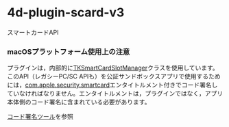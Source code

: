 # 4d-plugin-scard-v3
スマートカードAPI

### macOSプラットフォーム使用上の注意

プラグインは，内部的に[TKSmartCardSlotManager](https://developer.apple.com/documentation/cryptotokenkit/tksmartcardslotmanager?language=objc)クラスを使用しています。このAPI（レガシーPC/SC APIも）を公証サンドボックスアプリで使用するためには，[com.apple.security.smartcard](https://developer.apple.com/documentation/bundleresources/entitlements/com_apple_security_smartcard?language=objc)エンタイトルメント付きでコード署名していなければなりません。エンタイトルメントは，プラグインではなく，アプリ本体側のコード署名に含まれている必要があります。

[コード署名ツール](https://github.com/miyako/4d-class-build-application)を参照

